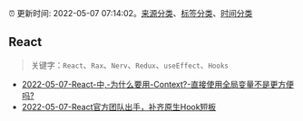 :alarm_clock: 更新时间: 2022-05-07 07:14:02。[来源分类](../README.md)、[标签分类](../TAGS.md)、[时间分类](../TIMELINE.md)

## React


> 关键字：`React`、`Rax`、`Nerv`、`Redux`、`useEffect`、`Hooks`



- [2022-05-07-React-中,-为什么要用-Context?-直接使用全局变量不是更方便吗?](https://www.v2ex.com/t/851357) 
- [2022-05-07-React官方团队出手，补齐原生Hook短板](https://toutiao.io/k/jvxjgvd) 